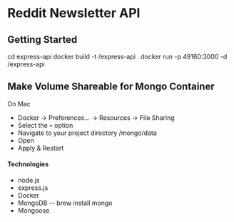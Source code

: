 # Reddit Newsletter API

## Getting Started
cd express-api
docker build -t <your username>/express-api .
docker run -p 49160:3000 -d <your username>/express-api

## Make Volume Shareable for Mongo Container
On Mac
* Docker -> Preferences... -> Resources -> File Sharing
* Select the `+` option
* Navigate to your project directory /mongo/data
* Open
* Apply & Restart

#### Technologies
- node.js
- express.js
- Docker
- MongoDB
-- brew install mongo
- Mongoose
